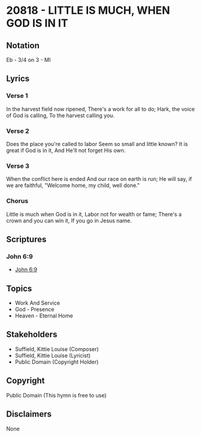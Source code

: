 # 20818 - LITTLE IS MUCH, WHEN GOD IS IN IT

## Notation

Eb - 3/4 on 3 - MI

## Lyrics

### Verse 1

In the harvest field now ripened, There's a work for all to do; Hark, the voice of God is calling, To the harvest calling you.

### Verse 2

Does the place you're called to labor Seem so small and little known? It is great if God is in it, And He'll not forget His own.

### Verse 3

When the conflict here is ended And our race on earth is run; He will say, if we are faithful, "Welcome home, my child, well done."

### Chorus

Little is much when God is  in it, Labor not for wealth or fame; There's a crown and you can win it, If you go in Jesus name.


## Scriptures

### John 6:9

- [John 6:9](https://www.biblegateway.com/passage/?search=John%206%3A9)


## Topics

- Work And Service
- God - Presence
- Heaven - Eternal Home

## Stakeholders

- Suffield, Kittie Louise (Composer)
- Suffield, Kittie Louise (Lyricist)
- Public Domain (Copyright Holder)

## Copyright

Public Domain
(This hymn is free to use)

## Disclaimers

None

